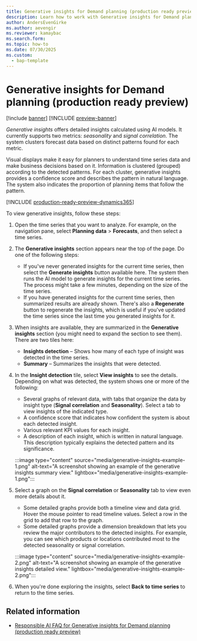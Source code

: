 ```yaml
---
title: Generative insights for Demand planning (production ready preview)
description: Learn how to work with Generative insights for Demand planning.
author: AndersEvenGirke
ms.author: aevengir
ms.reviewer: kamaybac
ms.search.form:
ms.topic: how-to
ms.date: 07/30/2025
ms.custom: 
  - bap-template
---
```


# Generative insights for Demand planning (production ready preview)

[!include [banner](../includes/banner.md)]
[!INCLUDE [preview-banner](~/../shared-content/shared/preview-includes/preview-banner.md)]
<!-- KFM: Preview until further notice -->

*Generative insights* offers detailed insights calculated using AI models. It currently supports two metrics: *seasonality* and *signal correlation*. The system clusters forecast data based on distinct patterns found for each metric.

Visual displays make it easy for planners to understand time series data and make business decisions based on it. Information is clustered (grouped) according to the detected patterns. For each cluster, generative insights provides a confidence score and describes the pattern in natural language. The system also indicates the proportion of planning items that follow the pattern.

[!INCLUDE [production-ready-preview-dynamics365](~/../shared-content/shared/preview-includes/production-ready-preview-dynamics365.md)]

To view generative insights, follow these steps:

1. Open the time series that you want to analyze. For example, on the navigation pane, select **Planning data** \> **Forecasts**, and then select a time series.
1. The **Generative insights** section appears near the top of the page. Do one of the following steps:
    - If you've never generated insights for the current time series, then select the **Generate insights** button available here. The system then runs the AI model to generate insights for the current time series. The process might take a few minutes, depending on the size of the time series.
    - If you have generated insights for the current time series, then summarized results are already shown. There's also a **Regenerate** button to regenerate the insights, which is useful if you've updated the time series since the last time you generated insights for it.

1. When insights are available, they are summarized in the **Generative insights** section (you might need to expand the section to see them). There are two tiles here:
    - **Insights detection** – Shows how many of each type of insight was detected in the time series.
    - **Summary** – Summarizes the insights that were detected.

1. In the **Insight detection** tile, select **View insights** to see the details. Depending on what was detected, the system shows one or more of the following:
    - Several graphs of relevant data, with tabs that organize the data by insight type (**Signal correlation** and **Seasonality**). Select a tab to view insights of the indicated type.
    - A confidence score that indicates how confident the system is about each detected insight.
    - Various relevant KPI values for each insight.
    - A description of each insight, which is written in natural language. This description typically explains the detected pattern and its significance.

    :::image type="content" source="media/generative-insights-example-1.png" alt-text="A screenshot showing an example of the generative insights summary view." lightbox="media/generative-insights-example-1.png":::

1. Select a graph on the **Signal correlation** or **Seasonality** tab to view even more details about it.
    - Some detailed graphs provide both a timeline view and data grid. Hover the mouse pointer to read timeline values. Select a row in the grid to add that row to the graph.
    - Some detailed graphs provide a dimension breakdown that lets you review the major contributors to the detected insights. For example, you can see which products or locations contributed most to the detected seasonality or signal correlation.

    :::image type="content" source="media/generative-insights-example-2.png" alt-text="A screenshot showing an example of the generative insights detailed view." lightbox="media/generative-insights-example-2.png":::

1. When you're done exploring the insights, select **Back to time series** to return to the time series.

## Related information

- [Responsible AI FAQ for Generative insights for Demand planning (production ready preview)](../faq-demand-planning-generative-insights.md)
